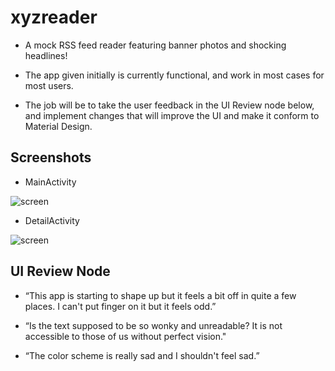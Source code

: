 # xyzreader

* A mock RSS feed reader featuring banner photos and shocking headlines!

* The app given initially is currently functional, and work in most cases for most users.

* The job will be to take the user feedback in the UI Review node below, and implement changes that will improve the UI and make it conform to Material Design.


## Screenshots

* MainActivity

![screen](../master/screen/Screenshot_20170418-170719.png)

* DetailActivity

![screen](../master/screen/Screenshot_20170418-170729.png)
## UI Review Node

* “This app is starting to shape up but it feels a bit off in quite a few places. I can't put finger on it but it feels odd.”

* “Is the text supposed to be so wonky and unreadable? It is not accessible to those of us without perfect vision."

* “The color scheme is really sad and I shouldn't feel sad.”
